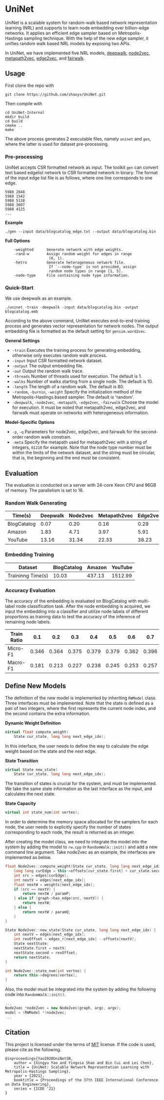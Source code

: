 # UniNet

UniNet is a scalable system for random-walk based network representation learning (NRL) and supports to learn node embedding over billion-edge networks.
It applies an efficient edge sampler based on Metropolis-Hastings sampling technique.
With the help of the new edge sampler, it unifies random walk based NRL models by exposing two APIs.

In UniNet, we have implemented five NRL models, [deepwalk](https://dl.acm.org/doi/10.1145/2623330.2623732), [node2vec](https://dl.acm.org/doi/10.1145/2939672.2939754), [metapath2vec](https://dl.acm.org/doi/10.1145/3097983.3098036), [edge2vec](https://bmcbioinformatics.biomedcentral.com/articles/10.1186/s12859-019-2914-2), and [fairwalk](https://www.ijcai.org/Proceedings/2019/456).

## Usage

First clone the repo with
```shell
git clone https://github.com/shaoyx/UniNet.git
```
Then compile with
```shell
cd UniNet-Internal
mkdir build
cd build
cmake ..
make
```
The above process generates 2 executable files, namely `uninet` and `gen`, where the latter is used for dataset pre-processing.

### Pre-processing

UniNet accepts CSR formatted network as input. The toolkit `gen` can convert text based edgelist network to CSR formatted network in binary. The format of the input edge list file is as follows, where one line corresponds to one edge.

```
5988 2048
5988 1542
5988 5138
5988 3607
5988 4125
...
```

**Example**
```shell
./gen --input data/blogcatalog_edge.txt --output data/blogcatalog.bin
```


**Full Options**
```
    -weighted      Generate network with edge weights.
    -rand-w        Assign random weight for edges in range
                    (0, 1).
    -hetro         Generate heterogeneous network file. 
                    If `--node-type` is not provided, assign 
                    random node types in range [1, 5].
    -node-type     File containing node type information.
```

### Quick-Start
We use deepwalk as an example.
```shell
./uninet -train -deepwalk -input data/blogcatalog.bin -output blogcatalog.emb
```
According to the above command, UniNet executes end-to-end training process and generates vector representation for network nodes. The output embedding file is formatted as the default setting for `gensim.word2vec`.


**General Settings**
* `-train` Executes the training process for generating embedding, otherwise only executes random walk process.
* `-input` Input CSR formatted network dataset.
* `-output` The output embedding file.
* `-out` Output the random walk trace.
* `-threads` Number of threads used for execution. The default is 1.
* `-walks` Number of walks starting from a single node. The default is 10.
* `-length` The length of a random walk. The default is 80.
* `-random`, `-burnin`, `-weight` Specify the initialization method of the Metropolis-Hastings based sampler. The default is 'random'.
* `-deepwalk`, `-node2vec`, `-metapath`, `-edge2vec`, `-fairwalk` Choose the model for execution. It must be noted that metapath2vec, edge2vec, and fairwalk must operate on networks with heterogeneous information.

**Model-Specific Options**
* `-p`, `-q` Parameters for node2vec, edge2vec, and fairwalk for the second-order random walk constrain.
* `-meta` Specify the metapath used for metapath2vec with a string of integers, `01210` for example. Note that the node type number must be within the limits of the network dataset, and the string must be circular, that is, the beginning and the end must be consistent.

## Evaluation
The evaluation is conducted on a server with 24-core Xeon CPU and 96GB of memory. The parallelism is set to 16.

### Random Walk Generating

| Time(s) | **Deepwalk** | **Node2vec** | **Metapath2vec** | **Edge2vec** | **Fairwalk** |
|-|--------------|--------------|------------------|-------------|--------------|
|BlogCatalog| 0.07 |0.20 |0.16 |0.29 |0.33 |
|Amazon     | 1.83 |4.71 |3.97 |5.91 |6.31 |
|YouTube     | 13.16 |31.34 |22.33 |38.23 |43.11 |


### Embedding Training
| Dataset | BlogCatalog | Amazon | YouTube |
| ------- | ----------- | ------ | ------- |
|Traininng Time(s) |10.03 |437.13 |1512.99 |

### Accuracy Evaluation
The accuracy of the embedding is evaluated on BlogCatalog with multi-label node classification task. After the node embedding is acquired, we input the embedding into a classifier and utilize node labels of different proportions as training data to test the accuracy of the inference of remaining node labels.

| Train Ratio | 0.1 | 0.2 | 0.3 | 0.4 | 0.5 | 0.6 | 0.7 | 0.8 | 0.9 |
| ----------- | --- | --- | --- | --- | --- | --- | --- | --- | --- |
|   Micro-F1  | 0.346 | 0.364 | 0.375 | 0.379 |0.379 |0.382 | 0.396 |0.401 |0.399 |
|   Macro-F1  |0.181 |0.213 |0.227 |0.238 |0.245 |0.253 |0.257 |0.254 | 0.256|

## Define New Models
The definition of the new model is implemented by inheriting `RWModel` class. Three interfaces must be implemented. 
Note that the state is defined as a pair of two integers, where the first represents the current node index, and the second contains the extra information.

**Dynamic Weight Definition**
```c++
virtual float compute_weight(
    State cur_state, long long next_edge_idx);
```
In this interface, the user needs to define the way to calculate the edge weight based on the state and the next edge. 

**State Transition**
```c++
virtual State new_state(
    State cur_state, long long next_edge_idx);
```
The transition of states is crucial for the system, and must be implemented. We take the same state information as the last interface as the input, and calculates the next state.

**State Capacity**
```c++
virtual int state_num(int vertex);
```
In order to determine the memory space allocated for the samplers for each node, the user needs to explicitly specify the number of states corresponding to each node, the result is returned as an integer.

After creating the model class, we need to integrate the model into the system by adding the model to `rw.cpp` in `RandomWalk::init()` and add a new command line argument. Take node2vec as an example, the interfaces are implemented as below.

```c++
float Node2vec::compute_weight(State cur_state, long long next_edge_idx) {
    long long curEdge = this->offsets[cur_state.first] + cur_state.second;
    int src = edges[curEdge];
    int nextV = edges[next_edge_idx];
    float nextW = weights[next_edge_idx];
    if (src == nextV) {
        return nextW / paramP;
    } else if (graph->has_edge(src, nextV)) {
        return nextW;
    } else {
        return nextW / paramQ;
    }
}

State Node2vec::new_state(State cur_state, long long next_edge_idx) {
    int nextV = edges[next_edge_idx];
    int revOffset = edges_r[next_edge_idx] - offsets[nextV];
    State nextState;
    nextState.first = nextV;
    nextState.second = revOffset;
    return nextState;
}

int Node2vec::state_num(int vertex) {
    return this->degrees[vertex];
}
```

Also, the model must be integrated into the system by adding the following code into `RandomWalk::init()`.
```c++
...
Node2vec *node2vec = new Node2vec(graph, argc, argv);
model = (RWModel *)node2vec;
...
```


## Citation

This project is licensed under the terms of [MIT](https://github.com/shaoyx/UniNet/blob/master/LICENSE) license. If the code is used, please cite as the following.
```
@inproceedings{Yao2020UniNetSN,
    author = {Xingyu Yao and Yingxia Shao and Bin Cui and Lei Chen},
    title = {UniNet: Scalable Network Representation Learning with Metropolis-Hastings Sampling},
    year = {2021},
    booktitle = {Proceedings of the 37th IEEE International Conference on Data Engineering},
    series = {ICDE '21}
}
```